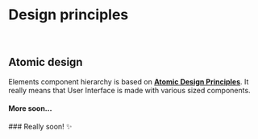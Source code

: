 # Design principles

<br>

## Atomic design

Elements component hierarchy is based on **[Atomic Design Principles](http://bradfrost.com/blog/post/atomic-web-design/)**. It really means that User Interface is made with various sized components.

#### More soon...
### Really soon! ✨
